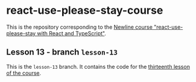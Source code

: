 # react-use-please-stay-course

This is the repository corresponding to the [Newline course "react-use-please-stay with React and TypeScript"](https://www.newline.co/courses/react-use-please-stay-with-react-and-typescript/welcome).

## Lesson 13 - branch `lesson-13`

This is the `lesson-13` branch. It contains the code for the [thirteenth lesson of the course](https://www.newline.co/courses/react-use-please-stay-with-react-and-typescript/use-custom-types-to-type-the-hook-parameters).